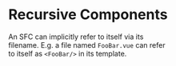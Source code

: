 # Recursive Components

An SFC can implicitly refer to itself via its  
filename. E.g. a file named `FooBar.vue` can refer  
to itself as `<FooBar/>` in its template.  
